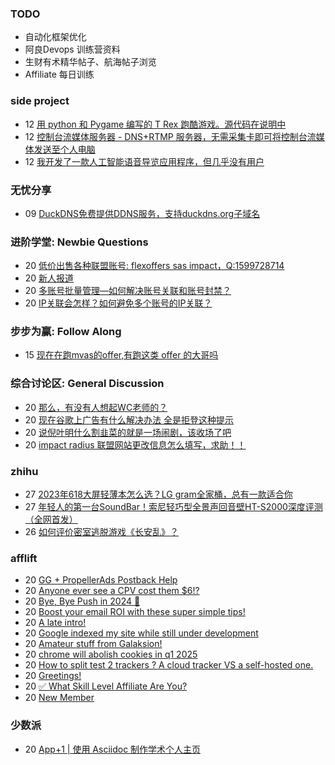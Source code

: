 ### TODO
-  自动化框架优化
-  阿良Devops 训练营资料
-  生财有术精华帖子、航海帖子浏览
-  Affiliate 每日训练

### side project
<!-- sideproject:START -->
-  12 [用 python 和 Pygame 编写的 T Rex 跑酷游戏。源代码在说明中](https://www.youtube.com/watch?v=pZySIXSelCA)
-  12 [控制台流媒体服务器 - DNS+RTMP 服务器，无需采集卡即可将控制台流媒体发送至个人电脑](https://github.com/Aioros/console-streaming-server)
-  12 [我开发了一款人工智能语音导览应用程序，但几乎没有用户](https://www.reddit.com/r/SideProject/comments/18gpp0e/ive_built_an_ai_audio_tour_app_but_have_almost_no/)<!-- sideproject:END -->


### 无忧分享
<!-- ruyo:START -->
-  09 [DuckDNS免费提供DDNS服务，支持duckdns.org子域名](https://51.ruyo.net/18593.html)<!-- ruyo:END -->

### 进阶学堂: Newbie Questions
<!-- advertcn1:START -->
-  20 [低价出售各种联盟账号: flexoffers sas impact，Q:1599728714](https://www.advertcn.com/thread-113743-1-1.html)
-  20 [新人报道](https://www.advertcn.com/thread-113742-1-1.html)
-  20 [多账号批量管理—如何解决账号关联和账号封禁？](https://www.advertcn.com/thread-113735-1-1.html)
-  20 [IP关联会怎样？如何避免多个账号的IP关联？](https://www.advertcn.com/thread-113731-1-1.html)<!-- advertcn1:END -->

### 步步为赢: Follow Along
<!-- advertcn2:START -->
-  15 [现在在跑mvas的offer,有跑这类 offer 的大哥吗](https://www.advertcn.com/thread-113665-1-1.html)<!-- advertcn2:END -->

### 综合讨论区: General Discussion
<!-- advertcn3:START -->
-  20 [那么，有没有人想起WC老师的？](https://www.advertcn.com/thread-113741-1-1.html)
-  20 [现在谷歌上广告有什么解决办法 全是拒登这种提示](https://www.advertcn.com/thread-113739-1-1.html)
-  20 [说倪叶明什么割韭菜的就是一场闹剧，该收场了吧](https://www.advertcn.com/thread-113738-1-1.html)
-  20 [impact radius 联盟网站更改信息怎么填写，求助！！](https://www.advertcn.com/thread-113737-1-1.html)<!-- advertcn3:END -->


### zhihu
<!-- zhihu:START -->
-  27 [2023年618大屏轻薄本怎么选？LG gram全家桶，总有一款适合你](http://zhuanlan.zhihu.com/p/632641888?utm_campaign=rss&utm_medium=rss&utm_source=rss&utm_content=title)
-  27 [年轻人的第一台SoundBar！索尼轻巧型全景声回音壁HT-S2000深度评测（全网首发）](http://zhuanlan.zhihu.com/p/630990296?utm_campaign=rss&utm_medium=rss&utm_source=rss&utm_content=title)
-  26 [如何评价密室逃脱游戏《长安乱》？](http://www.zhihu.com/question/563950552/answer/3045961312?utm_campaign=rss&utm_medium=rss&utm_source=rss&utm_content=title)<!-- zhihu:END -->

### afflift
<!-- afflift:START -->
-  20 [GG + PropellerAds Postback Help](https://afflift.com/f/threads/gg-propellerads-postback-help.12473/)
-  20 [Anyone ever see a CPV cost them $6!?](https://afflift.com/f/threads/anyone-ever-see-a-cpv-cost-them-6.12493/)
-  20 [Bye, Bye Push in 2024 🫡](https://afflift.com/f/threads/bye-bye-push-in-2024-%F0%9F%AB%A1.12258/)
-  20 [Boost your email ROI with these super simple tips!](https://afflift.com/f/threads/boost-your-email-roi-with-these-super-simple-tips.12495/)
-  20 [A late intro!](https://afflift.com/f/threads/a-late-intro.12494/)
-  20 [Google indexed my site while still under development](https://afflift.com/f/threads/google-indexed-my-site-while-still-under-development.12490/)
-  20 [Amateur stuff from Galaksion!](https://afflift.com/f/threads/amateur-stuff-from-galaksion.12400/)
-  20 [chrome will abolish cookies in q1 2025](https://afflift.com/f/threads/chrome-will-abolish-cookies-in-q1-2025.12491/)
-  20 [How to split test 2 trackers ? A cloud tracker VS a self-hosted one.](https://afflift.com/f/threads/how-to-split-test-2-trackers-a-cloud-tracker-vs-a-self-hosted-one.12492/)
-  20 [Greetings!](https://afflift.com/f/threads/greetings.12450/)
-  20 [✅ What Skill Level Affiliate Are You?](https://afflift.com/f/threads/%E2%9C%85-what-skill-level-affiliate-are-you.7860/)
-  20 [New Member](https://afflift.com/f/threads/new-member.12486/)<!-- afflift:END -->

### 少数派
<!-- sspai:START -->
-  20 [App+1 | 使用 Asciidoc 制作学术个人主页](https://sspai.com/post/85757)<!-- sspai:END -->
